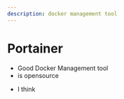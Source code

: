 ```yaml
---
description: docker management tool
---
```


# Portainer

* Good Docker Management tool 
* is opensource
- I think 